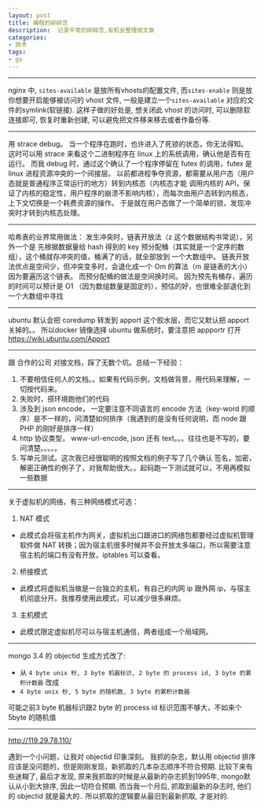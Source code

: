 ```yaml
---
layout: post
title: 编程的碎碎念
description:  记录平常的碎碎念,有机会整理成文章
categories:
- 技术
tags:
- go
---
```


---
nginx 中, `sites-available` 是放所有vhosts的配置文件, 而`sites-enable` 则是放你想要开启能够被访问的 vhost 文件, 一般是建立一个`sites-available` 对应的文件的symlink(软链接).
这样子做的好处是, 想关闭此 vhost 的访问时, 可以删除软连接即可, 恢复时重新创建, 可以避免把文件移来移去或者作备份等.

---

用 strace debug。
当一个程序在跑时，也许进入了死锁的状态，你无法得知。
这时可以用 strace 来看这个二进制程序在 linux 上的系统调用，确认他是否有在运行。
而我 debug 时，通过这个确认了一个程序停留在 futex 的调用，futex 是 linux 进程资源冲突的一个间接层。
以前都进程争夺资源，都需要从用户态（用户态就是普通程序正常运行的地方）转到内核态（内核态才能 调用内核的 API，保证了内核的稳定性，用户程序的崩溃不影响内核），而每次由用户态转到内核态，上下文切换是一个耗费资源的操作。
于是就在用户态做了一个简单的锁，发现冲突时才转到内核态处理。

---

哈希表的业界常用做法：
发生冲突时，链表开放法（z 这个数据结构书常说），另外一个是 先根据数据量给 hash 得到的 key 预分配桶（其实就是一个定序的数组），这个桶就存冲突的值，桶满了的话，就全部放到 一个大数组中。
链表开放法优点是空间少，但冲突变多时，会退化成一个 Om 的算法（m 是链表的大小）因为要遍历这个链表。
而预分配桶的做法是空间换时间。 因为预先有桶存，遍历的时间可以预计是 O1 （因为数组数量是固定的），预估的好，也很难全部退化到一个大数组中寻找

---

ubuntu 默认会把 coredump 转发到 apport 这个胶水层，而它又默认把 apport 关掉的。。
所以docker 镜像选择 ubuntu 做系统时，要注意把 appportr 打开
https://wiki.ubuntu.com/Apport

---

跟 合作的公司 对接文档，踩了无数个坑。总结一下经验：
1. 不要相信任何人的文档。。如果有代码示例，文档做背景，用代码来理解，一切按代码来。
2. 失败时，搭环境跑他们的代码
3. 涉及到 json encode， 一定要注意不同语言的 encode 方法（key-word 的顺序）是不一样的，问清楚如何排序（我遇到的是没有任何说明，而 node 跟 PHP 的刚好是排序一样）
4. http 协议类型， www-url-encode, json 还有 text。。。往往也是不写的，要问清楚。。。。。
5. 写单元测试。这次我已经很聪明的按照文档的例子写了几个确认 签名，加密，解密正确性的例子了，对我帮助很大。。起码跑一下测试就可以，不用再模拟一些数据

---

关于虚拟机的网络，有三种网络模式可选：
1. NAT 模式
* 此模式会将宿主机作为网关，虚拟机出口跟进口的网络包都要经过虚拟机管理软件做 NAT 转换；因为宿主机很多时候并不会开放太多端口，所以需要注意宿主机的端口有没有开放，iptables 可以查看。
2. 桥接模式
* 此模式将虚拟机当做是一台独立的主机，有自己的内网 ip 跟外网 ip，与宿主机彻底分开。我推荐使用此模式，可以减少很多麻烦。
3. 主机模式
* 此模式限定虚拟机尽可以与宿主机通信，两者组成一个局域网。

---
mongo 3.4 的 objectid 生成方式改了:

* 从 `4 byte unix 秒, 3 byte 机器标识, 2 byte 的 process id, 3 byte 的累积计数器` 改成
*    `4 byte unix 秒, 5 byte 的随机数, 3 byte 的累积计数器`

可能之前3 byte 机器标识跟2 byte 的 process id 标识范围不够大，不如来个5byte 的随机值

---
http://119.29.78.110/

遇到一个小问题，让我对 objectid 印象深刻。
我抓的杂志，默认用 objectid 排序应该是没问题的，但是刚刚发现，新抓取的几本杂志顺序不符合预期.
比较下来有些迷糊了, 最后才发现, 原来我抓取的时候是从最新的杂志抓到1995年, mongo默认从小到大排序, 因此一切符合预期.
而当我一个月后, 抓取到最新的杂志时, 他们的 objectid 就是最大的..
所以抓取的逻辑要从最旧到最新抓取, 才是对的.




